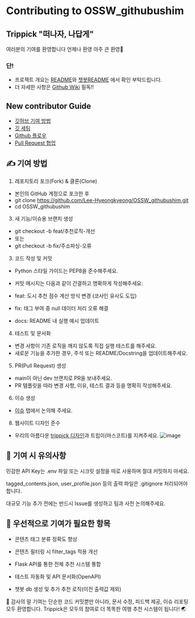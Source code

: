# Contributing to OSSW_githubushim

## Trippick "떠나자, 나답게"

여러분의 기여를 환영합니다 언제나 환영 아주 큰 환영🎉

### 단!
-  프로젝트 개요는 [README](https://github.com/Lee-Hyeongkyeong/OSSW_githubushim/blob/main/README.md)와 [챗봇README](https://github.com/Lee-Hyeongkyeong/OSSW_githubushim/blob/chatbotAPI/README.md) 에서 확인 부탁드립니다.
-  더 자세한 사항은 [Github Wiki](https://github.com/Lee-Hyeongkyeong/OSSW_githubushim/wiki) 필독!!

## New contributor Guide

- [깃허브 기여 방법](https://docs.github.com/en/get-started/exploring-projects-on-github/finding-ways-to-contribute-to-open-source-on-github)
- [깃 세팅](https://docs.github.com/en/get-started/git-basics/set-up-git)
- [Github 플로우](https://docs.github.com/ko/get-started/using-github/github-flow)
- [Pull Request 협업](https://docs.github.com/en/pull-requests/collaborating-with-pull-requests)


## ✍️ 기여 방법

1. 레포지토리 포크(Fork) & 클론(Clone)
  - 본인의 GitHub 계정으로 포크한 후
  - git clone https://github.com/Lee-Hyeongkyeong/OSSW_githubushim.git
  - cd OSSW_githubushim

3. 새 기능/이슈용 브랜치 생성
  - git checkout -b feat/추천로직-개선
  - 또는
  - git checkout -b fix/주소파싱-오류

3. 코드 작성 및 커밋
  - Python 스타일 가이드는 PEP8을 준수해주세요.
  - 커밋 메시지는 다음과 같이 간결하고 명확하게 작성해주세요:
  
  - feat: 도시 추천 점수 계산 방식 변경 (코사인 유사도 도입)    
  - fix: 태그 부여 중 null 데이터 처리 오류 해결
  - docs: README 내 실행 예시 업데이트

4. 테스트 및 문서화
  - 변경 사항이 기존 로직을 깨지 않도록 직접 실행 테스트를 해주세요.
  - 새로운 기능을 추가한 경우, 주석 또는 README/Docstring을 업데이트해주세요.

5. PR(Pull Request) 생성
  - main이 아닌 dev 브랜치로 PR을 보내주세요.
  - PR 템플릿을 따라 변경 사항, 이유, 테스트 결과 등을 명확히 작성해주세요.

6. 이슈 생성
  - [이슈](https://github.com/Lee-Hyeongkyeong/OSSW_githubushim.git/issues) 탭에서 논의해 주세요.
   
8. 웹사이트 디자인 준수
  - 우리의 아름다운 [trippick 디자인](https://www.figma.com/design/AEyKTwbqzQHJPAwdU8kGKk/OSSW_%ED%8C%80%ED%94%8C_%EB%94%94%EC%9E%90%EC%9D%B8?t=11ieUEKUkdDip6XL-1)과 트립이(마스코트)를 지켜주세요.
     ![image](https://github.com/user-attachments/assets/41182af2-f692-4494-b188-ef25f2474968)


## 📌 기여 시 유의사항

  민감한 API Key는 .env 파일 또는 시크릿 설정을 따로 사용하며 절대 커밋하지 마세요.
  
  tagged_contents.json, user_profile.json 등의 출력 파일은 .gitignore 처리되어야 합니다.
  
  대규모 기능 추가 전에는 반드시 Issue를 생성하고 팀과 사전 논의해주세요.
  

## 🧪 우선적으로 기여가 필요한 항목

-  콘텐츠 태그 분류 정확도 향상
  
-  콘텐츠 필터링 시 filter_tags 적용 개선

-  Flask API를 통한 전체 추천 시스템 통합

-  테스트 자동화 및 API 문서화(OpenAPI)

-  챗봇 db 생성 및 추가 추천 로직(이전 출력값 제외) 

🙏 감사의 말
기여는 단순한 코드 커밋뿐만 아니라, 문서 수정, 피드백 제공, 이슈 리포팅 모두 환영합니다.
Trippick은 모두의 참여로 더 똑똑한 여행 추천 시스템이 됩니다! 🌏
